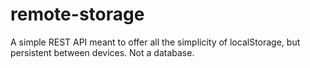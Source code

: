 # remote-storage
A simple REST API meant to offer all the simplicity of localStorage, but persistent between devices. Not a database. 
